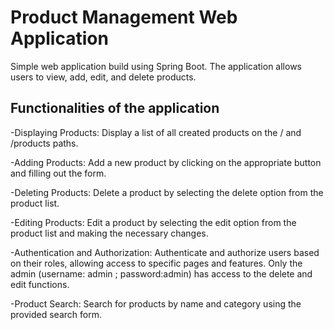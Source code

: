﻿# Product Management Web Application
 
Simple web application build using Spring Boot. The application allows users to view, add, edit, and delete products.

## Functionalities of the application

-Displaying Products: Display a list of all created products on the / and /products paths.

-Adding Products: Add a new product by clicking on the appropriate button and filling out the form.

-Deleting Products: Delete a product by selecting the delete option from the product list.

-Editing Products: Edit a product by selecting the edit option from the product list and making the necessary changes.

-Authentication and Authorization: Authenticate and authorize users based on their roles, allowing access to specific pages and features. Only the admin (username: admin ; password:admin) has access to the delete and edit functions.

-Product Search: Search for products by name and category using the provided search form.
